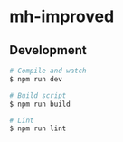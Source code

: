 # mh-improved

## Development

``` sh
# Compile and watch
$ npm run dev

# Build script
$ npm run build

# Lint
$ npm run lint
```
